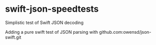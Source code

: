 # swift-json-speedtests
Simplistic test of Swift JSON decoding

Adding a pure swift test of JSON parsing with github.com:owensd/json-swift.git
